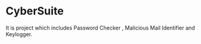 # CyberSuite
It is project which includes Password Checker , Malicious Mail Identifier and Keylogger.
